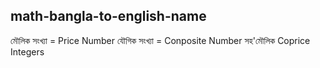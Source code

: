 ## math-bangla-to-english-name
মৌলিক সংখ্যা = Price Number
যৌগিক সংখ্যা = Conposite Number
সহ'মৌলিক  Coprice Integers

